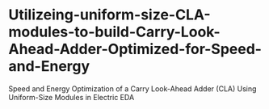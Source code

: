 # Utilizeing-uniform-size-CLA-modules-to-build-Carry-Look-Ahead-Adder-Optimized-for-Speed-and-Energy
Speed and Energy Optimization of a Carry Look-Ahead Adder 
(CLA) Using Uniform-Size Modules in Electric EDA
